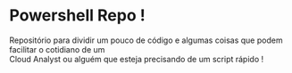 # Powershell Repo !

Repositório para dividir um pouco de código e algumas coisas que podem facilitar o cotidiano de um  
Cloud Analyst ou alguém que esteja precisando de um script rápido ! 
